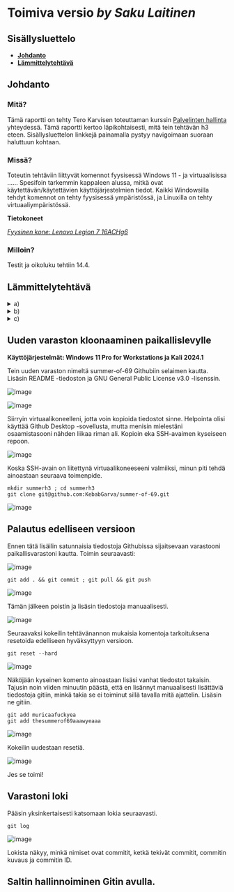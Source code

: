 # Toimiva versio _by Saku Laitinen_

## Sisällysluettelo

- **[Johdanto](https://github.com/KebabGarva/Linux-palvelinten-hallinta-bgu248/blob/main/h3.md#Johdanto)**
- **[Lämmittelytehtävä](https://github.com/KebabGarva/Linux-palvelinten-hallinta-bgu248/blob/main/h3.md#Lämmittelytehtävä)**


## Johdanto

### Mitä?

Tämä raportti on tehty Tero Karvisen toteuttaman kurssin [Palvelinten hallinta](https://terokarvinen.com/2024/configuration-management-2024-spring/) yhteydessä. Tämä raportti kertoo läpikohtaisesti, mitä tein tehtävän h3 eteen. Sisällysluettelon linkkejä painamalla pystyy navigoimaan suoraan haluttuun kohtaan.

### Missä?

Toteutin tehtäviin liittyvät komennot fyysisessä Windows 11 - ja virtuaalisissa ...... Spesifoin tarkemmin kappaleen alussa, mitkä ovat käytettävän/käytettävien käyttöjärjestelmien tiedot. Kaikki Windowsilla tehdyt komennot on tehty fyysisessä ympäristössä, ja Linuxilla on tehty virtuaaliympäristössä. 

**Tietokoneet**

[*Fyysinen kone: Lenovo Legion 7 16ACHg6*](https://nanoreview.net/en/laptop/lenovo-legion-7-2021-amd?m=c.1_g.3_r.3_s.3)


### Milloin?

Testit ja oikoluku tehtiin 14.4.

## Lämmittelytehtävä

<details>

<summary>a)</summary>

### Git pähkinänkuoressa

- Git on versionhallintaohjelma, jonka on kehittänyt Linus Torvalds.
- Eroaa muista versionhallintaohjelmista niin, että ei mitata pelkästään muutoksia vaan huomioi koko projektin yhdeksi versioksi
- Koko projektin historia ja versiot ovat tallennettuna kovalevylle.
  - Gitiä voidaan käyttää **KOKONAAN** ilman verkkkoyhteyttä
- Yksinkertaisimmillaan Gitiä käytetään seuraavasti:
  1. Tehdään tarvittavat muokkaukset työhakemistossa
  2. Valitaan haluamat tiedostot commitia varten
  3. Tehdään commit ja tarvittaessa push, jotta tallentuu oikea versio.

</details>

<details>

  <summary>b)</summary>

  ### git add . && git commit; git pull && git push

- Tämä komentosarja on opetettu kurssilla olemaan ainoa komentosarja, jonka on muistettava gitin käytössä
- Komentosarja jakaantuu neljään komentoon ja kahteen vaiheeseen
  - git add .
    - lisää muutokset commitia varten
  - git commit
    - commitilla tehdään muutokset paikalliseen varastoon
  - git pull
    - sisällyttää etävaraston kokonaisuuden paikallisvaraston kokonaisuuteen
  - git push
    - git pull toisinpäin.
  - Ensimmäisessä vaiheessa vahvistetaan muutokset paikallisvarastoon.
  - Toisessa vaiheessa otetaan etävaraston muutokset käyttöön, ja jos se onnistuu, paikallisvaraston muutokset sisällytetään etävarastoon.

</details>

<details>

  <summary>c)</summary>

  ### Varaston terokarvinen/suolax/ historia

  - Kaikki muutokset toteutettiin saman päivän aikana
  - Kahdeksan commitia yhteensä
  - Demontroi, että omia commit-viestejä voi tehdä
  - 
</details>

## Uuden varaston kloonaaminen paikallislevylle

**Käyttöjärjestelmät: Windows 11 Pro for Workstations ja Kali 2024.1**

Tein uuden varaston nimeltä summer-of-69 Githubiin selaimen kautta. Lisäsin README -tiedoston ja GNU General Public License v3.0 -lisenssin.

![image](https://github.com/KebabGarva/Linux-palvelinten-hallinta-bgu248/assets/89390996/9e987853-988c-44c7-8b7b-6c76680f1c15)

![image](https://github.com/KebabGarva/Linux-palvelinten-hallinta-bgu248/assets/89390996/6f0b07e4-e9ac-47d1-923e-b9cbe6791748)

Siirryin virtuaalikoneelleni, jotta voin kopioida tiedostot sinne. Helpointa olisi käyttää Github Desktop -sovellusta, mutta menisin mielestäni osaamistasooni nähden liikaa riman ali. Kopioin eka SSH-avaimen kyseiseen repoon.

![image](https://github.com/KebabGarva/Linux-palvelinten-hallinta-bgu248/assets/89390996/d435c92b-a0d8-421f-b375-0e24dd8cfc4e)

Koska SSH-avain on liitettynä virtuaalikoneeseeni valmiiksi, minun piti tehdä ainoastaan seuraava toimenpide.

```
mkdir summerh3 ; cd summerh3
git clone git@github.com:KebabGarva/summer-of-69.git
```
![image](https://github.com/KebabGarva/Linux-palvelinten-hallinta-bgu248/assets/89390996/73dde064-fb5b-4569-9b50-3f728c8b0b12)

## Palautus edelliseen versioon

Ennen tätä lisäilin satunnaisia tiedostoja Githubissa sijaitsevaan varastooni paikallisvarastoni kautta. Toimin seuraavasti:

![image](https://github.com/KebabGarva/Linux-palvelinten-hallinta-bgu248/assets/89390996/06222e9c-8ad9-4c67-b9a0-deed4754c32e)

```
git add . && git commit ; git pull && git push
```

![image](https://github.com/KebabGarva/Linux-palvelinten-hallinta-bgu248/assets/89390996/e717f8af-a947-4542-b611-1b5c4dd62a87)

Tämän jälkeen poistin ja lisäsin tiedostoja manuaalisesti.

![image](https://github.com/KebabGarva/Linux-palvelinten-hallinta-bgu248/assets/89390996/04733f52-1106-459e-8a2d-44908880ff16)

Seuraavaksi kokeilin tehtävänannon mukaisia komentoja tarkoituksena resetoida edelliseen hyväksyttyyn versioon.

```
git reset --hard
```

![image](https://github.com/KebabGarva/Linux-palvelinten-hallinta-bgu248/assets/89390996/437ce868-94ab-45c4-839c-8a515345bfac)

Näköjään kyseinen komento ainoastaan lisäsi vanhat tiedostot takaisin. Tajusin noin viiden minuutin päästä, että en lisännyt manuaalisesti lisättäviä tiedostoja gitiin, minkä takia se ei toiminut sillä tavalla mitä ajattelin. Lisäsin ne gitiin.

```
git add muricaafuckyea
git add thesummerof69aaawyeaaa
```
![image](https://github.com/KebabGarva/Linux-palvelinten-hallinta-bgu248/assets/89390996/4c7bed4d-f4c5-40b2-b728-a8095eb70df1)

Kokeilin uudestaan resetiä.

![image](https://github.com/KebabGarva/Linux-palvelinten-hallinta-bgu248/assets/89390996/d878e1f9-993e-45f5-8290-03f09c340734)

Jes se toimi!

## Varastoni loki

Pääsin yksinkertaisesti katsomaan lokia seuraavasti.

```
git log
```

![image](https://github.com/KebabGarva/Linux-palvelinten-hallinta-bgu248/assets/89390996/04aa859b-2a2d-4340-9d5d-792ce1359102)

Lokista näkyy, minkä nimiset ovat commitit, ketkä tekivät commitit, commitin kuvaus ja commitin ID. 

## Saltin hallinnoiminen Gitin avulla.



